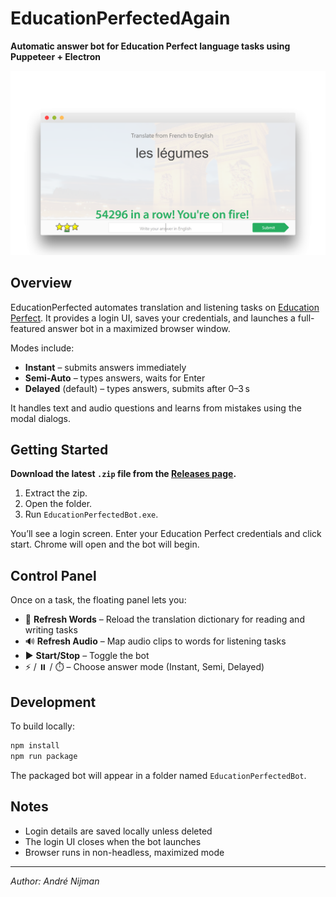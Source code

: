 # EducationPerfectedAgain

**Automatic answer bot for Education Perfect language tasks using Puppeteer + Electron**

<p align="center">
  <img src="result.png" alt="Example" />
</p>

## Overview

EducationPerfected automates translation and listening tasks on [Education Perfect](https://www.educationperfect.com/). It provides a login UI, saves your credentials, and launches a full-featured answer bot in a maximized browser window.

Modes include:

- **Instant** – submits answers immediately  
- **Semi-Auto** – types answers, waits for Enter  
- **Delayed** (default) – types answers, submits after 0–3 s  

It handles text and audio questions and learns from mistakes using the modal dialogs.

## Getting Started

**Download the latest `.zip` file from the [Releases page](https://github.com/YOUR_USERNAME/EducationPerfected/releases).**

1. Extract the zip.  
2. Open the folder.  
3. Run `EducationPerfectedBot.exe`.

You’ll see a login screen. Enter your Education Perfect credentials and click start. Chrome will open and the bot will begin.

## Control Panel

Once on a task, the floating panel lets you:

- 🔄 **Refresh Words** – Reload the translation dictionary for reading and writing tasks
- 🔊 **Refresh Audio** – Map audio clips to words for listening tasks
- ▶️ **Start/Stop** – Toggle the bot  
- ⚡ / ⏸️ / ⏱️ – Choose answer mode (Instant, Semi, Delayed)

## Development

To build locally:

```bash
npm install
npm run package
```

The packaged bot will appear in a folder named `EducationPerfectedBot`.

## Notes

- Login details are saved locally unless deleted  
- The login UI closes when the bot launches  
- Browser runs in non-headless, maximized mode  

---

*Author: André Nijman*
